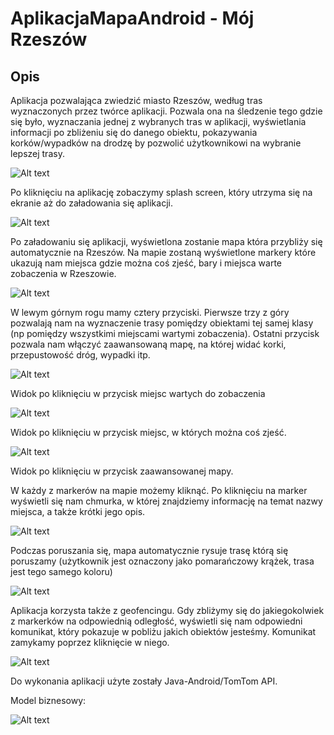 # AplikacjaMapaAndroid - Mój Rzeszów
## Opis 
Aplikacja pozwalająca zwiedzić miasto Rzeszów, według tras wyznaczonych przez twórce aplikacji. Pozwala ona na śledzenie tego gdzie się było, wyznaczania jednej z wybranych tras w aplikacji, wyświetlania informacji po zbliżeniu się do danego obiektu, pokazywania korków/wypadków na drodzę by pozwolić użytkownikowi na wybranie lepszej trasy. 

![Alt text](app/screeny_dokum/aplikacja_na_ekranie.png?raw=true "Aplikacja Na Telefonie")

Po kliknięciu na aplikację zobaczymy splash screen, który utrzyma się na ekranie aż do załadowania się aplikacji.

![Alt text](app/screeny_dokum/splash_art.png?raw=true "Splash Art")

Po załadowaniu się aplikacji, wyświetlona zostanie mapa która przybliży się automatycznie na Rzeszów. Na mapie zostaną wyświetlone markery które ukazują nam miejsca gdzie można coś zjeść, bary i miejsca warte zobaczenia w Rzeszowie. 

![Alt text](app/screeny_dokum/widok_mapy.png?raw=true "Splash Art")

W lewym górnym rogu mamy cztery przyciski. Pierwsze trzy z góry pozwalają nam na wyznaczenie trasy pomiędzy obiektami tej samej klasy (np pomiędzy wszystkimi miejscami wartymi zobaczenia). Ostatni przycisk pozwala nam włączyć zaawansowaną mapę, na której widać korki, przepustowość dróg, wypadki itp.

![Alt text](app/screeny_dokum/pokaz_trase.png?raw=true "Splash Art")

Widok po kliknięciu w przycisk miejsc wartych do zobaczenia

![Alt text](app/screeny_dokum/pokaz_trase_2.png?raw=true "Splash Art")

Widok po kliknięciu w przycisk miejsc, w których można coś zjeść. 

![Alt text](app/screeny_dokum/pokaz_natezenie_ruchu.png?raw=true "Splash Art")

Widok po kliknięciu w przycisk zaawansowanej mapy.

W każdy z markerów na mapie możemy kliknąć. Po kliknięciu na marker wyświetli się nam chmurka, w której znajdziemy informację na temat nazwy miejsca, a także krótki jego opis. 

![Alt text](app/screeny_dokum/klikniecie_w_obiekt.png?raw=true "Splash Art")

Podczas poruszania się, mapa automatycznie rysuje trasę którą się poruszamy (użytkownik jest oznaczony jako pomarańczowy krążek, trasa jest tego samego koloru)

![Alt text](app/screeny_dokum/rysowanie_trasy.png?raw=true "Splash Art")

Aplikacja korzysta także z geofencingu. Gdy zbliżymy się do jakiegokolwiek z markerków na odpowiednią odległość, wyświetli się nam odpowiedni komunikat, który pokazuje w pobliżu jakich obiektów jesteśmy. Komunikat zamykamy poprzez kliknięcie w niego. 

![Alt text](app/screeny_dokum/poblize_uniwersytet.png?raw=true "Splash Art")

Do wykonania aplikacji użyte zostały Java-Android/TomTom API.

Model biznesowy: 

![Alt text](app/mojRzesz-1.jpg?raw=true "Splash Art")
